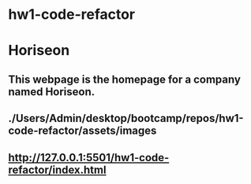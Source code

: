 # hw1-code-refactor

# Horiseon

## This webpage is the homepage for a company named Horiseon.

## ./Users/Admin/desktop/bootcamp/repos/hw1-code-refactor/assets/images

## http://127.0.0.1:5501/hw1-code-refactor/index.html
